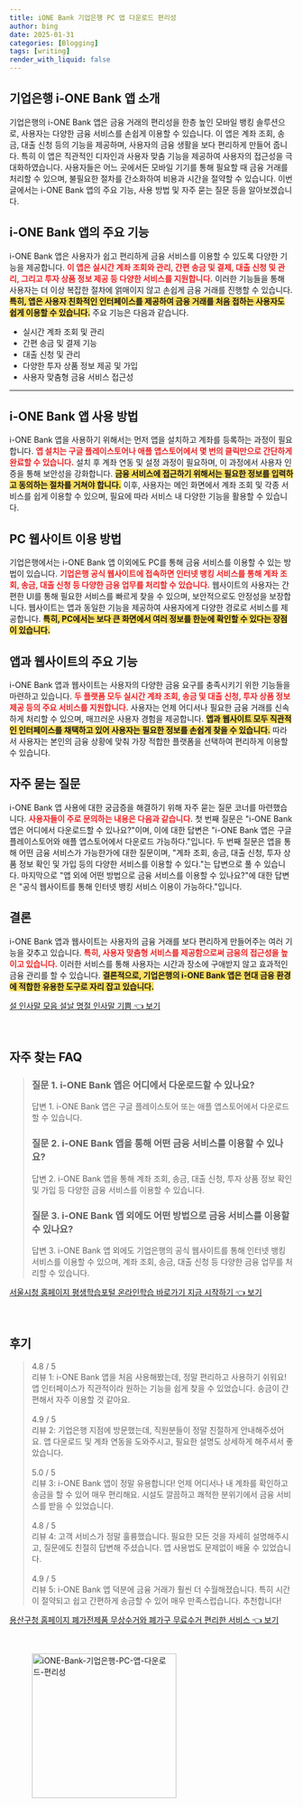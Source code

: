```yaml
---
title: iONE Bank 기업은행 PC 앱 다운로드 편리성
author: bing
date: 2025-01-31
categories: [Blogging]
tags: [writing]
render_with_liquid: false
---
```



<h2 id='기업은행_i-ONE_Bank_앱_소개'>기업은행 i-ONE Bank 앱 소개</h2>

<p>기업은행의 i-ONE Bank 앱은 금융 거래의 편리성을 한층 높인 모바일 뱅킹 솔루션으로, 사용자는 다양한 금융 서비스를 손쉽게 이용할 수 있습니다. 이 앱은 계좌 조회, 송금, 대출 신청 등의 기능을 제공하며, 사용자의 금융 생활을 보다 편리하게 만들어 줍니다. 특히 이 앱은 직관적인 디자인과 사용자 맞춤 기능을 제공하여 사용자의 접근성을 극대화하였습니다. 사용자들은 어느 곳에서든 모바일 기기를 통해 필요할 때 금융 거래를 처리할 수 있으며, 불필요한 절차를 간소화하여 비용과 시간을 절약할 수 있습니다. 이번 글에서는 i-ONE Bank 앱의 주요 기능, 사용 방법 및 자주 묻는 질문 등을 알아보겠습니다.</p>

<h2 id='i-ONE_Bank_앱의_주요_기능'>i-ONE Bank 앱의 주요 기능</h2>

<p>i-ONE Bank 앱은 사용자가 쉽고 편리하게 금융 서비스를 이용할 수 있도록 다양한 기능을 제공합니다. <b><span style="color: #ee2323;">이 앱은 실시간 계좌 조회와 관리, 간편 송금 및 결제, 대출 신청 및 관리, 그리고 투자 상품 정보 제공 등 다양한 서비스를 지원합니다.</span></b> 이러한 기능들을 통해 사용자는 더 이상 복잡한 절차에 얽매이지 않고 손쉽게 금융 거래를 진행할 수 있습니다. <b><span style="background-color: #ffe066;">특히, 앱은 사용자 친화적인 인터페이스를 제공하여 금융 거래를 처음 접하는 사용자도 쉽게 이용할 수 있습니다.</span></b> 주요 기능은 다음과 같습니다.</p>

<ul>
    <li>실시간 계좌 조회 및 관리</li>
    <li>간편 송금 및 결제 기능</li>
    <li>대출 신청 및 관리</li>
    <li>다양한 투자 상품 정보 제공 및 가입</li>
    <li>사용자 맞춤형 금융 서비스 접근성</li>
</ul>

<hr />

<h2 id='i-ONE_Bank_앱_사용_방법'>i-ONE Bank 앱 사용 방법</h2>

<p>i-ONE Bank 앱을 사용하기 위해서는 먼저 앱을 설치하고 계좌를 등록하는 과정이 필요합니다. <b><span style="color: #ee2323;">앱 설치는 구글 플레이스토어나 애플 앱스토어에서 몇 번의 클릭만으로 간단하게 완료할 수 있습니다.</span></b> 설치 후 계좌 연동 및 설정 과정이 필요하며, 이 과정에서 사용자 인증을 통해 보안성을 강화합니다. <b><span style="background-color: #ffe066;">금융 서비스에 접근하기 위해서는 필요한 정보를 입력하고 동의하는 절차를 거쳐야 합니다.</span></b> 이후, 사용자는 메인 화면에서 계좌 조회 및 각종 서비스를 쉽게 이용할 수 있으며, 필요에 따라 서비스 내 다양한 기능을 활용할 수 있습니다.</p>

<h2 id='PC_웹사이트_이용_방법'>PC 웹사이트 이용 방법</h2>

<p>기업은행에서는 i-ONE Bank 앱 이외에도 PC를 통해 금융 서비스를 이용할 수 있는 방법이 있습니다. <b><span style="color: #ee2323;">기업은행 공식 웹사이트에 접속하면 인터넷 뱅킹 서비스를 통해 계좌 조회, 송금, 대출 신청 등 다양한 금융 업무를 처리할 수 있습니다.</span></b> 웹사이트의 사용자는 간편한 UI를 통해 필요한 서비스를 빠르게 찾을 수 있으며, 보안적으로도 안정성을 보장합니다. 웹사이트는 앱과 동일한 기능을 제공하여 사용자에게 다양한 경로로 서비스를 제공합니다. <b><span style="background-color: #ffe066;">특히, PC에서는 보다 큰 화면에서 여러 정보를 한눈에 확인할 수 있다는 장점이 있습니다.</span></b></p>

<h2 id='앱과_웹사이트의_주요_기능'>앱과 웹사이트의 주요 기능</h2>

<p>i-ONE Bank 앱과 웹사이트는 사용자의 다양한 금융 요구를 충족시키기 위한 기능들을 마련하고 있습니다. <b><span style="color: #ee2323;">두 플랫폼 모두 실시간 계좌 조회, 송금 및 대출 신청, 투자 상품 정보 제공 등의 주요 서비스를 지원합니다.</span></b> 사용자는 언제 어디서나 필요한 금융 거래를 신속하게 처리할 수 있으며, 매끄러운 사용자 경험을 제공합니다. <b><span style="background-color: #ffe066;">앱과 웹사이트 모두 직관적인 인터페이스를 채택하고 있어 사용자는 필요한 정보를 손쉽게 찾을 수 있습니다.</span></b> 따라서 사용자는 본인의 금융 상황에 맞춰 가장 적합한 플랫폼을 선택하여 편리하게 이용할 수 있습니다.</p>

<h2 id='자주_묻는_질문'>자주 묻는 질문</h2>

<p>i-ONE Bank 앱 사용에 대한 궁금증을 해결하기 위해 자주 묻는 질문 코너를 마련했습니다. <b><span style="color: #ee2323;">사용자들이 주로 문의하는 내용은 다음과 같습니다.</span></b> 첫 번째 질문은 "i-ONE Bank 앱은 어디에서 다운로드할 수 있나요?"이며, 이에 대한 답변은 "i-ONE Bank 앱은 구글 플레이스토어와 애플 앱스토어에서 다운로드 가능하다."입니다. 두 번째 질문은 앱을 통해 어떤 금융 서비스가 가능한가에 대한 질문이며, "계좌 조회, 송금, 대출 신청, 투자 상품 정보 확인 및 가입 등의 다양한 서비스를 이용할 수 있다."는 답변으로 풀 수 있습니다. 마지막으로 "앱 외에 어떤 방법으로 금융 서비스를 이용할 수 있나요?"에 대한 답변은 "공식 웹사이트를 통해 인터넷 뱅킹 서비스 이용이 가능하다."입니다.</p>

<h2 id='결론'>결론</h2>

<p>i-ONE Bank 앱과 웹사이트는 사용자의 금융 거래를 보다 편리하게 만들어주는 여러 기능을 갖추고 있습니다. <b><span style="color: #ee2323;">특히, 사용자 맞춤형 서비스를 제공함으로써 금융의 접근성을 높이고 있습니다.</span></b> 이러한 서비스를 통해 사용자는 시간과 장소에 구애받지 않고 효과적인 금융 관리를 할 수 있습니다. <b><span style="background-color: #ffe066;">결론적으로, 기업은행의 i-ONE Bank 앱은 현대 금융 환경에 적합한 유용한 도구로 자리 잡고 있습니다.</span></b></p>


<p><a class="click-button" title="설 인사말 모음 설날 명절 인사말 기쁨" href="https://purplelist.github.io/posts/%EC%84%A4-%EC%9D%B8%EC%82%AC%EB%A7%90-%EB%AA%A8%EC%9D%8C-%EC%84%A4%EB%82%A0-%EB%AA%85%EC%A0%88-%EC%9D%B8%EC%82%AC%EB%A7%90-%EA%B8%B0%EC%81%A8/" rel="dofollow">설 인사말 모음 설날 명절 인사말 기쁨 👈 보기</a></p><br>
<h2 id='자주_찾는_FAQ'>자주 찾는 FAQ</h2>
<div itemscope="" itemtype="https://schema.org/FAQPage"> 
<blockquote> 
<div itemscope="" itemprop="mainEntity" itemtype="https://schema.org/Question"> 
<h3 itemprop="name">질문 1. i-ONE Bank 앱은 어디에서 다운로드할 수 있나요?</h3> 
<div itemscope="" itemprop="acceptedAnswer" itemtype="https://schema.org/Answer"> 
<span itemprop="text"> 
<p>답변 1. i-ONE Bank 앱은 구글 플레이스토어 또는 애플 앱스토어에서 다운로드할 수 있습니다.</p> 
</span> 
</div> 
</div> 

<div itemscope="" itemprop="mainEntity" itemtype="https://schema.org/Question"> 
<h3 itemprop="name">질문 2. i-ONE Bank 앱을 통해 어떤 금융 서비스를 이용할 수 있나요?</h3> 
<div itemscope="" itemprop="acceptedAnswer" itemtype="https://schema.org/Answer"> 
<span itemprop="text"> 
<p>답변 2. i-ONE Bank 앱을 통해 계좌 조회, 송금, 대출 신청, 투자 상품 정보 확인 및 가입 등 다양한 금융 서비스를 이용할 수 있습니다.</p> 
</span> 
</div> 
</div> 

<div itemscope="" itemprop="mainEntity" itemtype="https://schema.org/Question"> 
<h3 itemprop="name">질문 3. i-ONE Bank 앱 외에도 어떤 방법으로 금융 서비스를 이용할 수 있나요?</h3> 
<div itemscope="" itemprop="acceptedAnswer" itemtype="https://schema.org/Answer"> 
<span itemprop="text"> 
<p>답변 3. i-ONE Bank 앱 외에도 기업은행의 공식 웹사이트를 통해 인터넷 뱅킹 서비스를 이용할 수 있으며, 계좌 조회, 송금, 대출 신청 등 다양한 금융 업무를 처리할 수 있습니다.</p> 
</span> 
</div> 
</div> 
</blockquote> 
</div>
<p><a class="click-button" title="서울시청 홈페이지 평생학습포털 온라인학습 바로가기 지금 시작하기" href="https://purplelist.github.io/posts/%EC%84%9C%EC%9A%B8%EC%8B%9C%EC%B2%AD-%ED%99%88%ED%8E%98%EC%9D%B4%EC%A7%80-%ED%8F%89%EC%83%9D%ED%95%99%EC%8A%B5%ED%8F%AC%ED%84%B8-%EC%98%A8%EB%9D%BC%EC%9D%B8%ED%95%99%EC%8A%B5-%EB%B0%94%EB%A1%9C%EA%B0%80%EA%B8%B0-%EC%A7%80%EA%B8%88-%EC%8B%9C%EC%9E%91%ED%95%98%EA%B8%B0/" rel="dofollow">서울시청 홈페이지 평생학습포털 온라인학습 바로가기 지금 시작하기 👈 보기</a></p><br>
<h2 id='후기'>후기</h2>
<div itemscope itemtype="https://schema.org/Product">
  <blockquote>
  <div itemprop="review" itemscope itemtype="https://schema.org/Review">
      <div itemprop="reviewRating" itemscope itemtype="https://schema.org/Rating"> <span itemprop="ratingValue">4.8</span> / <span itemprop="bestRating">5</span> </div>
      <span itemprop="reviewBody">리뷰 1: i-ONE Bank 앱을 처음 사용해봤는데, 정말 편리하고 사용하기 쉬워요! 앱 인터페이스가 직관적이라 원하는 기능을 쉽게 찾을 수 있었습니다. 송금이 간편해서 자주 이용할 것 같아요.</span>
  </div>
  <br>
  <div itemprop="review" itemscope itemtype="https://schema.org/Review">
      <div itemprop="reviewRating" itemscope itemtype="https://schema.org/Rating"> <span itemprop="ratingValue">4.9</span> / <span itemprop="bestRating">5</span> </div>
      <span itemprop="reviewBody">리뷰 2: 기업은행 지점에 방문했는데, 직원분들이 정말 친절하게 안내해주셨어요. 앱 다운로드 및 계좌 연동을 도와주시고, 필요한 설명도 상세하게 해주셔서 좋았습니다.</span>
  </div>
  <br>
  <div itemprop="review" itemscope itemtype="https://schema.org/Review">
      <div itemprop="reviewRating" itemscope itemtype="https://schema.org/Rating"> <span itemprop="ratingValue">5.0</span> / <span itemprop="bestRating">5</span> </div>
      <span itemprop="reviewBody">리뷰 3: i-ONE Bank 앱이 정말 유용합니다! 언제 어디서나 내 계좌를 확인하고 송금을 할 수 있어 매우 편리해요. 시설도 깔끔하고 쾌적한 분위기에서 금융 서비스를 받을 수 있었습니다.</span>
  </div>
  <br>
  <div itemprop="review" itemscope itemtype="https://schema.org/Review">
      <div itemprop="reviewRating" itemscope itemtype="https://schema.org/Rating"> <span itemprop="ratingValue">4.8</span> / <span itemprop="bestRating">5</span> </div>
      <span itemprop="reviewBody">리뷰 4: 고객 서비스가 정말 훌륭했습니다. 필요한 모든 것을 자세히 설명해주시고, 질문에도 친절히 답변해 주셨습니다. 앱 사용법도 문제없이 배울 수 있었습니다.</span>
  </div>
  <br>
  <div itemprop="review" itemscope itemtype="https://schema.org/Review">
      <div itemprop="reviewRating" itemscope itemtype="https://schema.org/Rating"> <span itemprop="ratingValue">4.9</span> / <span itemprop="bestRating">5</span> </div>
      <span itemprop="reviewBody">리뷰 5: i-ONE Bank 앱 덕분에 금융 거래가 훨씬 더 수월해졌습니다. 특히 시간이 절약되고 쉽고 간편하게 송금할 수 있어 매우 만족스럽습니다. 추천합니다!</span>
  </div>
  </blockquote>
</div>
<p><a class="click-button" title="용산구청 홈페이지 폐가전제품 무상수거와 폐가구 무료수거 편리한 서비스" href="https://purplelist.github.io/posts/%EC%9A%A9%EC%82%B0%EA%B5%AC%EC%B2%AD-%ED%99%88%ED%8E%98%EC%9D%B4%EC%A7%80-%ED%8F%90%EA%B0%80%EC%A0%84%EC%A0%9C%ED%92%88-%EB%AC%B4%EC%83%81%EC%88%98%EA%B1%B0%EC%99%80-%ED%8F%90%EA%B0%80%EA%B5%AC-%EB%AC%B4%EB%A3%8C%EC%88%98%EA%B1%B0-%ED%8E%B8%EB%A6%AC%ED%95%9C-%EC%84%9C%EB%B9%84%EC%8A%A4/" rel="dofollow">용산구청 홈페이지 폐가전제품 무상수거와 폐가구 무료수거 편리한 서비스 👈 보기</a></p><br>
<figure class="image"><img src="https://purplelist.github.io/assets/img/thumbnail/iONE-Bank-기업은행-PC-앱-다운로드-편리성.webp" alt="iONE-Bank-기업은행-PC-앱-다운로드-편리성" width="256" height="256"></figure>
